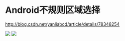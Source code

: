# Android不规则区域选择 ##

http://blog.csdn.net/yanliabcd/article/details/78348254

![](http://img.my.csdn.net/uploads/201711/08/1510071577_7474.gif-thumb.jpg)
![](https://i.imgur.com/wA8O6ku.gif)

